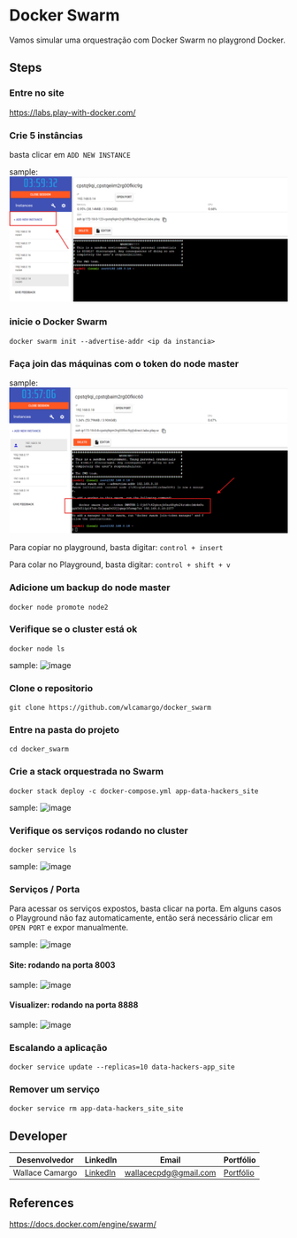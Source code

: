 # Docker Swarm

Vamos simular uma orquestração com Docker Swarm no playgrond Docker.

## Steps
### Entre no site 
https://labs.play-with-docker.com/

### Crie 5 instâncias
basta clicar em ```ADD NEW INSTANCE```

sample:
![image](assets/instances.png)

### inicie o Docker Swarm
```
docker swarm init --advertise-addr <ip da instancia> 
```

### Faça join das máquinas com o token do node master
sample:
![image](assets/token.png)

Para copiar no playground, basta digitar:
```control + insert```

Para colar no Playground, basta digitar:
```control + shift + v```

### Adicione um backup do node master
```
docker node promote node2
```
### Verifique se o cluster está ok
```
docker node ls
```
sample:
![image](assets/cluster.png)

### Clone o repositorio
```
git clone https://github.com/wlcamargo/docker_swarm
```

### Entre na pasta do projeto 
```
cd docker_swarm
```

### Crie a stack orquestrada no Swarm
```
docker stack deploy -c docker-compose.yml app-data-hackers_site
```
sample:
![image](assets/deploy.png)

### Verifique os serviços rodando no cluster
```
docker service ls
```
sample:
![image](assets/service.png)

### Serviços / Porta
Para acessar os serviços expostos, basta clicar na porta. Em alguns casos o Playground não faz automaticamente, então será necessário clicar em ```OPEN PORT``` e expor manualmente.

sample:
![image](assets/ports.png)


#### Site: rodando na porta 8003

sample:
![image](assets/site.png)

#### Visualizer: rodando na porta  8888

sample:
![image](assets/visualizer.png)

### Escalando a aplicação
```
docker service update --replicas=10 data-hackers-app_site
```

### Remover um serviço
```
docker service rm app-data-hackers_site_site
```

## Developer
| Desenvolvedor      | LinkedIn                                   | Email                        | Portfólio                              |
|--------------------|--------------------------------------------|------------------------------|----------------------------------------|
| Wallace Camargo    | [LinkedIn](https://www.linkedin.com/in/wallace-camargo-35b615171/) | wallacecpdg@gmail.com        | [Portfólio](https://wlcamargo.github.io/)   |


## References

https://docs.docker.com/engine/swarm/
